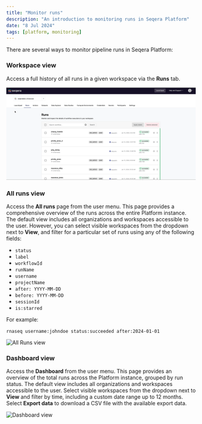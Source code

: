 ```yaml
---
title: "Monitor runs"
description: "An introduction to monitoring runs in Seqera Platform"
date: "8 Jul 2024"
tags: [platform, monitoring]
---
```


There are several ways to monitor pipeline runs in Seqera Platform:

### Workspace view

Access a full history of all runs in a given workspace via the **Runs** tab.
    
![View runs](assets/sp-cloud-view-all-runs.gif)

### All runs view

Access the **All runs** page from the user menu. This page provides a comprehensive overview of the runs across the entire Platform instance. The default view includes all organizations and workspaces accessible to the user. However, you can select visible workspaces from the dropdown next to **View**, and filter for a particular set of runs using any of the following fields:

- `status`
- `label`
- `workflowId`
- `runName`
- `username`
- `projectName`
- `after: YYYY-MM-DD`
- `before: YYYY-MM-DD`
- `sessionId`
- `is:starred`

For example:

```
rnaseq username:johndoe status:succeeded after:2024-01-01
```

![All Runs view](assets/all_runs_view.gif)

### Dashboard view

Access the **Dashboard** from the user menu. This page provides an overview of the total runs across the Platform instance, grouped by run status. The default view includes all organizations and workspaces accessible to the user. Select visible workspaces from the dropdown next to **View** and filter by time, including a custom date range up to 12 months. Select **Export data** to download a CSV file with the available export data.

![Dashboard view](./assets/dashboard_view.gif)